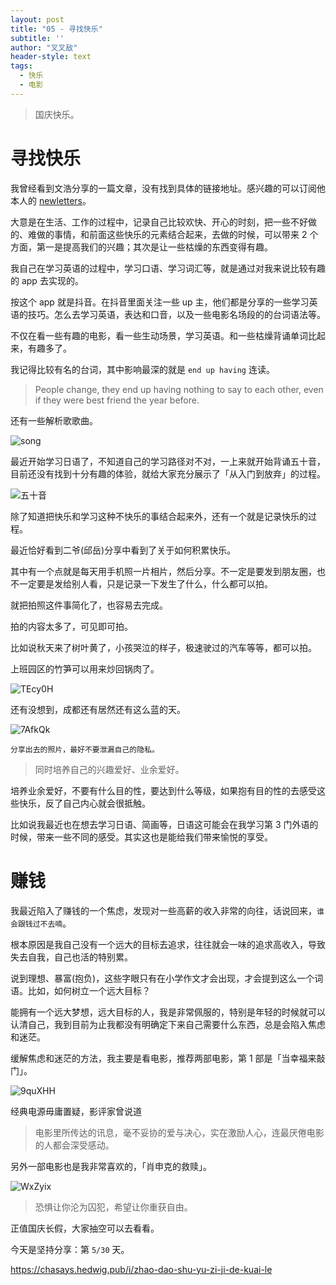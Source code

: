 ```yaml
---
layout: post
title: "05 - 寻找快乐"
subtitle: ''
author: "叉叉敌"
header-style: text
tags:
  - 快乐
  - 电影
---
```


> 国庆快乐。

# 寻找快乐


我曾经看到文浩分享的一篇文章，没有找到具体的链接地址。感兴趣的可以订阅他本人的 [newletters](https://via.hedwig.pub/)。

大意是在生活、工作的过程中，记录自己比较欢快、开心的时刻，把一些不好做的、难做的事情，和前面这些快乐的元素结合起来，去做的时候，可以带来 2 个方面，第一是提高我们的兴趣；其次是让一些枯燥的东西变得有趣。


我自己在学习英语的过程中，学习口语、学习词汇等，就是通过对我来说比较有趣的 app 去实现的。

按这个 app 就是抖音。在抖音里面关注一些 up 主，他们都是分享的一些学习英语的技巧。怎么去学习英语，表达和口音，以及一些电影名场段的的台词语法等。

不仅在看一些有趣的电影，看一些生动场景，学习英语。和一些枯燥背诵单词比起来，有趣多了。

我记得比较有名的台词，其中影响最深的就是 `end up having` 连读。
> People change, they end up having nothing to say to each other, even if they were best friend the year before.

还有一些解析歌歌曲。

![song](https://gitee.com/chasays/mdPic/raw/master/uPic/oNBNsg.png)


最近开始学习日语了，不知道自己的学习路径对不对，一上来就开始背诵五十音，目前还没有找到十分有趣的体验，就给大家充分展示了「从入门到放弃」的过程。


![五十音](https://gitee.com/chasays/mdPic/raw/master/uPic/hJannY.png)


除了知道把快乐和学习这种不快乐的事结合起来外，还有一个就是记录快乐的过程。


最近恰好看到二爷(邱岳)分享中看到了关于如何积累快乐。


其中有一个点就是每天用手机照一片相片，然后分享。不一定是要发到朋友圈，也不一定要是发给别人看，只是记录一下发生了什么，什么都可以拍。

就把拍照这件事简化了，也容易去完成。


拍的内容太多了，可见即可拍。

比如说秋天来了树叶黄了，小孩哭泣的样子，极速驶过的汽车等等，都可以拍。

上班园区的竹笋可以用来炒回锅肉了。

![TEcy0H](https://gitee.com/chasays/mdPic/raw/master/uPic/TEcy0H.jpg)


还有没想到，成都还有居然还有这么蓝的天。

![7AfkQk](https://gitee.com/chasays/mdPic/raw/master/uPic/7AfkQk.jpg)

`分享出去的照片，最好不要泄漏自己的隐私。`


> 同时培养自己的兴趣爱好、业余爱好。

培养业余爱好，不要有什么目的性，要达到什么等级，如果抱有目的性的去感受这些快乐，反了自己内心就会很抵触。

比如说我最近也在想去学习日语、简画等，日语这可能会在我学习第 3 门外语的时候，带来一些不同的感受。其实这也是能给我们带来愉悦的享受。

# 赚钱

我最近陷入了赚钱的一个焦虑，发现对一些高薪的收入非常的向往，话说回来，`谁会跟钱过不去喃`。



根本原因是我自己没有一个远大的目标去追求，往往就会一味的追求高收入，导致失去自我，自己也活的特别累。


说到理想、暴富(抱负)，这些字眼只有在小学作文才会出现，才会提到这么一个词语。比如，如何树立一个远大目标？

能拥有一个远大梦想，远大目标的人，我是非常佩服的，特别是年轻的时候就可以认清自己，我到目前为止我都没有明确定下来自己需要什么东西，总是会陷入焦虑和迷茫。


缓解焦虑和迷茫的方法，我主要是看电影，推荐两部电影，第 1 部是「当幸福来敲门」。

![9quXHH](https://gitee.com/chasays/mdPic/raw/master/uPic/9quXHH.jpg)

经典电源毋庸置疑，影评家曾说道
>电影里所传达的讯息，毫不妥协的爱与决心，实在激励人心，连最厌倦电影的人都会深受感动。


另外一部电影也是我非常喜欢的，「肖申克的救赎」。

![WxZyix](https://gitee.com/chasays/mdPic/raw/master/uPic/WxZyix.jpg)

>恐惧让你沦为囚犯，希望让你重获自由。


正值国庆长假，大家抽空可以去看看。


今天是坚持分享：第 `5/30` 天。

https://chasays.hedwig.pub/i/zhao-dao-shu-yu-zi-ji-de-kuai-le